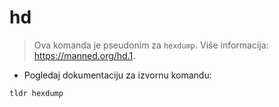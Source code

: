 # hd

> Ova komanda je pseudonim za `hexdump`.
> Više informacija: <https://manned.org/hd.1>.

- Pogledaj dokumentaciju za izvornu komandu:

`tldr hexdump`
